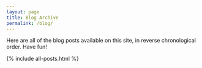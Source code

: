 ```yaml
---
layout: page
title: Blog Archive
permalink: /blog/
---
```

Here are all of the blog posts available on this site, in reverse chronological order. Have fun!

{% include all-posts.html %}